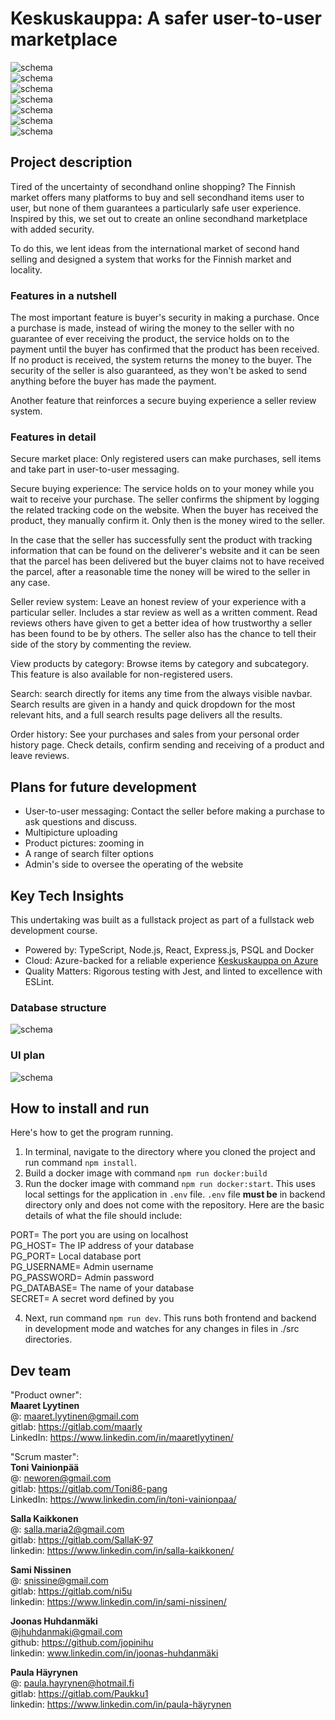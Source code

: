 # Keskuskauppa: A safer user-to-user marketplace

![schema](./docs/etusivu.png)  
![schema](./docs/profiili.png)    
![schema](./docs/arviot.png)   
![schema](./docs/kengät.png)   
![schema](./docs/tuotesivu.png)  
![schema](./docs/uusituote.png)   
![schema](./docs/search.png)   

## Project description

Tired of the uncertainty of secondhand online shopping? The Finnish market offers many platforms to buy and sell secondhand items user to user, but none of them guarantees a particularly safe user experience. Inspired by this, we set out to create an online secondhand marketplace with added security.

To do this, we lent ideas from the international market of second hand selling and designed a system that works for the Finnish market and locality. 

### Features in a nutshell

The most important feature is buyer's security in making a purchase. Once a purchase is made, instead of wiring the money to the seller with no guarantee of ever receiving the product, the service holds on to the payment until the buyer has confirmed that the product has been received. If no product is received, the system returns the money to the buyer. The security of the seller is also guaranteed, as they won't be asked to send anything before the buyer has made the payment.

Another feature that reinforces a secure buying experience a seller review system.

### Features in detail

Secure market place: Only registered users can make purchases, sell items and take part in user-to-user messaging.

Secure buying experience: The service holds on to your money while you wait to receive your purchase. The seller confirms the shipment by logging the related tracking code on the website. When the buyer has received the product, they manually confirm it. Only then is the money wired to the seller. 

In the case that the seller has successfully sent the product with tracking information that can be found on the deliverer's website and it can be seen that the parcel has been delivered but the buyer claims not to have received the parcel, after a reasonable time the noney will be wired to the seller in any case.

Seller review system: Leave an honest review of your experience with a particular seller. Includes a star review as well as a written comment. Read reviews others have given to get a better idea of how trustworthy a seller has been found to be by others. The seller also has the chance to tell their side of the story by commenting the review.

View products by category: Browse items by category and subcategory. This feature is also available for non-registered users.

Search: search directly for items any time from the always visible navbar. Search results are given in a handy and quick dropdown for the most relevant hits, and a full search results page delivers all the results.

Order history: See your purchases and sales from your personal order history page. Check details, confirm sending and receiving of a product and leave reviews.

## Plans for future development

- User-to-user messaging: Contact the seller before making a purchase to ask questions and discuss.
- Multipicture uploading
- Product pictures: zooming in
- A range of search filter options
- Admin's side to oversee the operating of the website

## Key Tech Insights

This undertaking was built as a fullstack project as part of a fullstack web development course.

- Powered by: TypeScript, Node.js, React, Express.js, PSQL and Docker
- Cloud: Azure-backed for a reliable experience [Keskuskauppa on Azure](https://keskuskauppa-app.azurewebsites.net/)
- Quality Matters: Rigorous testing with Jest, and linted to excellence with ESLint.


### Database structure

![schema](./docs/updated_database_structure.png)

### UI plan

![schema](./docs/UI-planning.png)

## How to install and run

Here's how to get the program running.

1. In terminal, navigate to the directory where you cloned the project and run command `npm install`. 
2. Build a docker image with command `npm run docker:build`
3. Run the docker image with command `npm run docker:start`. This uses local settings for the application in `.env` file. `.env` file **must be** in backend directory only and does not come with the repository. Here are the basic details of what the file should include:

PORT= The port you are using on localhost  
PG_HOST= The IP address of your database  
PG_PORT= Local database port  
PG_USERNAME= Admin username  
PG_PASSWORD= Admin password  
PG_DATABASE= The name of your database  
SECRET= A secret word defined by you  

4. Next, run command `npm run dev`. This runs both frontend and backend in development mode and watches for any changes in files in ./src directories.

## Dev team

"Product owner":  
**Maaret Lyytinen**  
@: maaret.lyytinen@gmail.com  
gitlab: https://gitlab.com/maarly  
LinkedIn: https://www.linkedin.com/in/maaretlyytinen/  

"Scrum master":  
**Toni Vainionpää**  
@: neworen@gmail.com  
gitlab: https://gitlab.com/Toni86-pang  
LinkedIn:  https://www.linkedin.com/in/toni-vainionpaa/  

**Salla Kaikkonen**  
@: salla.maria2@gmail.com   
gitlab: https://gitlab.com/SallaK-97  
linkedin: https://www.linkedin.com/in/salla-kaikkonen/  

**Sami Nissinen**  
@: snissine@gmail.com  
gitlab: https://gitlab.com/ni5u  
linkedin: https://www.linkedin.com/in/sami-nissinen/   

**Joonas Huhdanmäki**  
@jhuhdanmaki@gmail.com  
github: https://github.com/jopinihu  
linkedin: www.linkedin.com/in/joonas-huhdanmäki  

**Paula Häyrynen**  
@: paula.hayrynen@hotmail.fi  
gitlab: https://gitlab.com/Paukku1  
linkedin: https://www.linkedin.com/in/paula-häyrynen   
